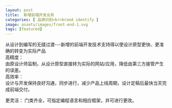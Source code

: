 ```yaml
---
layout: post
title:  新增前端开发业务
categories: [ 品牌识别<br>brand identify ]
image: assets/images/front-end-1.svg
tags: [featured]
---
```


从设计到编写的无缝过渡---新增的前端开发技术支持得以使设计原型更快、更准确的转变为实际产品
<br>
高精度：
<br>
由原设计师监制，从设计原型直接转为实际的网站/应用，降低由第三方接管产生的误差。
<br>
高效率：
<br>
设计与开发保持良好沟通，同步进行，减少产品上线周期，设计定稿后最快当天完成前端交付。

更灵活：
门类齐全，可指定编程语言和相应框架，并可进行更改。

